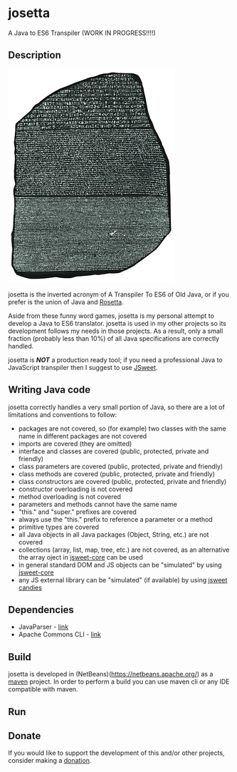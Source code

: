 # josetta
A Java to ES6 Transpiler (WORK IN PROGRESS!!!!)

## Description
![josetta.jpeg](https://github.com/gianpierodiblasi/josetta/blob/master/josetta.jpeg?raw=true)

josetta is the inverted acronym of A Transpiler To ES6 of Old Java, or if you prefer is the union of Java and
[Rosetta](https://en.wikipedia.org/wiki/Rosetta_Stone).

Aside from these funny word games, josetta is my personal attempt to develop a Java to ES6 translator. josetta is used in my other
projects so its development follows my needs in those projects. As a result, only a small fraction (probably less than 10%) of 
all Java specifications are correctly handled.

josetta is ***NOT*** a production ready tool; if you need a professional Java to JavaScript transpiler then I suggest to use
[JSweet](https://jsweet.org).

## Writing Java code
josetta correctly handles a very small portion of Java, so there are a lot of limitations and conventions to follow:
- packages are not covered, so (for example) two classes with the same name in different packages are not covered
- imports are covered (they are omitted)
- interface and classes are covered (public, protected, private and friendly)
- class parameters are covered (public, protected, private and friendly)
- class methods are covered (public, protected, private and friendly)
- class constructors are covered (public, protected, private and friendly)
- constructor overloading is not covered
- method overloading is not covered
- parameters and methods cannot have the same name
- "this." and "super." prefixes are covered
- always use the "this." prefix to reference a parameter or a method
- primitive types are covered
- all Java objects in all Java packages (Object, String, etc.) are not covered
- collections (array, list, map, tree, etc.) are not covered, as an alternative the array oject in
[jsweet-core](https://repository.jsweet.org/artifactory/libs-release-local/org/jsweet/jsweet-core/6.0.1/) can be used
- in general standard DOM and JS objects can be "simulated" by using
[jsweet-core](https://repository.jsweet.org/artifactory/libs-release-local/org/jsweet/jsweet-core/6.0.1/)
- any JS external library can be "simulated" (if available) by using
[jsweet candies](https://repository.jsweet.org/artifactory/libs-release-local/org/jsweet/candies/)

## Dependencies
- JavaParser - [link](https://javaparser.org/)
- Apache Commons CLI - [link](https://commons.apache.org/proper/commons-cli/)

## Build
josetta is developed in (NetBeans)(https://netbeans.apache.org/) as a [maven](https://maven.apache.org/) project.
In order to perform a build you can use maven cli or any IDE compatible with maven.

## Run

## Donate
If you would like to support the development of this and/or other projects, consider making a [donation](https://www.paypal.com/donate/?business=HCDX9BAEYDF4C&no_recurring=0&currency_code=EUR).